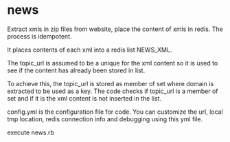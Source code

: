 # news

Extract xmls in zip files from website, place the content of xmls in redis. The process is idempotent.

It places contents of each xml into a redis list NEWS_XML.

The topic_url is assumed to be a unique for the xml content so it is used to see if the content has already been stored in list.

To achieve this, the topic_url is stored as member of set where domain is extracted to be used as a key. The code checks if topic_url is a member of set and if it is the xml content is not inserted in the list.

config.yml is the configuration file for code. You can customize the url, local tmp location, redis connection info and debugging using this yml file.

execute news.rb



